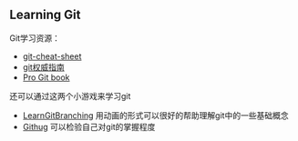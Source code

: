 Learning Git
------

Git学习资源：

- [git-cheat-sheet](https://www.git-tower.com/blog/git-cheat-sheet/)
- [git权威指南](http://www.worldhello.net/gotgit/)
- [Pro Git book](https://git-scm.com/book/zh/v2)

还可以通过这两个小游戏来学习git

- [LearnGitBranching](https://learngitbranching.js.org) 用动画的形式可以很好的帮助理解git中的一些基础概念
- [Githug](https://github.com/Gazler/githug) 可以检验自己对git的掌握程度